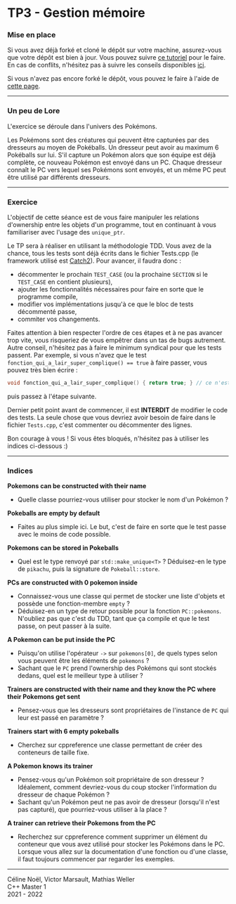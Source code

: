 # TP3 - Gestion mémoire

### Mise en place

Si vous avez déjà forké et cloné le dépôt sur votre machine, assurez-vous que votre dépôt est bien à jour.
Vous pouvez suivre [ce tutoriel](https://laefy.github.io/CPP_Learning/workflow/#récupérer-les-derniers-exercices-du-cours-et-du-tp) pour le faire.
En cas de conflits, n'hésitez pas à suivre les conseils disponibles [ici](https://laefy.github.io/CPP_Learning/workflow/#résoudre-les-conflits).

Si vous n'avez pas encore forké le dépôt, vous pouvez le faire à l'aide de [cette page](https://laefy.github.io/CPP_Learning/workflow/#récupérer-le-dépôt-git-du-cours-et-des-tps).

---

### Un peu de Lore

L'exercice se déroule dans l'univers des Pokémons.

Les Pokémons sont des créatures qui peuvent être capturées par des dresseurs au moyen de Pokéballs.
Un dresseur peut avoir au maximum 6 Pokéballs sur lui.
S'il capture un Pokémon alors que son équipe est déjà complète, ce nouveau Pokémon est envoyé dans un PC.
Chaque dresseur connaît le PC vers lequel ses Pokémons sont envoyés, et un même PC peut être utilisé par différents dresseurs.

---

### Exercice

L'objectif de cette séance est de vous faire manipuler les relations d'ownership entre les objets d'un programme, tout en continuant à vous familiariser avec l'usage des `unique_ptr`.

Le TP sera à réaliser en utilisant la méthodologie TDD.
Vous avez de la chance, tous les tests sont déjà écrits dans le fichier Tests.cpp (le framework utilisé est [Catch2](https://github.com/catchorg/Catch2/tree/v2.x)).
Pour avancer, il faudra donc :
- décommenter le prochain `TEST_CASE` (ou la prochaine `SECTION` si le `TEST_CASE` en contient plusieurs),
- ajouter les fonctionnalités nécessaires pour faire en sorte que le programme compile,
- modifier vos implémentations jusqu'à ce que le bloc de tests décommenté passe,
- commiter vos changements.

Faites attention à bien respecter l'ordre de ces étapes et à ne pas avancer trop vite, vous risqueriez de vous empêtrer dans un tas de bugs autrement.\
Autre conseil, n'hésitez pas à faire le minimum syndical pour que les tests passent.
Par exemple, si vous n'avez que le test `fonction_qui_a_lair_super_complique() == true` à faire passer, vous pouvez très bien écrire :
```cpp
void fonction_qui_a_lair_super_complique() { return true; } // ce n'est pas de la triche, au contraire
```
puis passez à l'étape suivante.

Dernier petit point avant de commencer, il est **INTERDIT** de modifier le code des tests.
La seule chose que vous devriez avoir besoin de faire dans le fichier `Tests.cpp`, c'est commenter ou décommenter des lignes.

Bon courage à vous !
Si vous êtes bloqués, n'hésitez pas à utiliser les indices ci-dessous :) 

---

### Indices

**Pokemons can be constructed with their name**
- Quelle classe pourriez-vous utiliser pour stocker le nom d'un Pokémon ?

**Pokeballs are empty by default**
- Faites au plus simple ici. Le but, c'est de faire en sorte que le test passe avec le moins de code possible.

**Pokemons can be stored in Pokeballs**
- Quel est le type renvoyé par `std::make_unique<T>` ?
Déduisez-en le type de `pikachu`, puis la signature de `Pokeball::store`.

**PCs are constructed with 0 pokemon inside**
- Connaissez-vous une classe qui permet de stocker une liste d'objets et possède une fonction-membre `empty` ?
- Déduisez-en un type de retour possible pour la fonction `PC::pokemons`. N'oubliez pas que c'est du TDD, tant que ça compile et que le test passe, on peut passer à la suite.

**A Pokemon can be put inside the PC**
- Puisqu'on utilise l'opérateur `->` sur `pokemons[0]`, de quels types selon vous peuvent être les éléments de `pokemons` ?
- Sachant que le `PC` prend l'ownership des Pokémons qui sont stockés dedans, quel est le meilleur type à utiliser ?

**Trainers are constructed with their name and they know the PC where their Pokemons get sent**
- Pensez-vous que les dresseurs sont propriétaires de l'instance de `PC` qui leur est passé en paramètre ?

**Trainers start with 6 empty pokeballs**
- Cherchez sur cppreference une classe permettant de créer des conteneurs de taille fixe.

**A Pokemon knows its trainer**
- Pensez-vous qu'un Pokémon soit propriétaire de son dresseur ? Idéalement, comment devriez-vous du coup stocker l'information du dresseur de chaque Pokémon ?
- Sachant qu'un Pokémon peut ne pas avoir de dresseur (lorsqu'il n'est pas capturé), que pourriez-vous utiliser à la place ?

**A trainer can retrieve their Pokemons from the PC**
- Recherchez sur cppreference comment supprimer un élément du conteneur que vous avez utilisé pour stocker les Pokémons dans le PC.
Lorsque vous allez sur la documentation d'une fonction ou d'une classe, il faut toujours commencer par regarder les exemples.

---

Céline Noël, Victor Marsault, Mathias Weller  
C++ Master 1    
2021 - 2022
